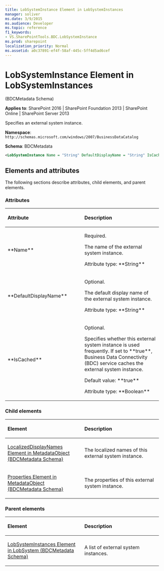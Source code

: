 ```yaml
---
title: LobSystemInstance Element in LobSystemInstances
manager: soliver
ms.date: 3/9/2015
ms.audience: Developer
ms.topic: reference
f1_keywords:
- VS.SharePointTools.BDC.LobSystemInstance
ms.prod: sharepoint
localization_priority: Normal
ms.assetid: a0c37891-ef4f-58af-445c-5ff4d5ad6cef
---
```


# LobSystemInstance Element in LobSystemInstances 

(BDCMetadata Schema)

**Applies to**: SharePoint 2016 | SharePoint Foundation 2013 | SharePoint Online | SharePoint Server 2013

Specifies an external system instance.

**Namespace**: `http://schemas.microsoft.com/windows/2007/BusinessDataCatalog`

**Schema**: BDCMetadata

```XML
<LobSystemInstance Name = "String" DefaultDisplayName = "String" IsCached = "Boolean"> </LobSystemInstance>
```

## Elements and attributes

The following sections describe attributes, child elements, and parent elements.

### Attributes

<table>
<colgroup>
<col width="50%" />
<col width="50%" />
</colgroup>
<thead>
<tr class="header">
<th align="left"><p>Attribute</p></th>
<th align="left"><p>Description</p></th>
</tr>
</thead>
<tbody>
<tr class="odd">
<td align="left"><p>**Name**</p></td>
<td align="left"><p>Required.</p>
<p>The name of the external system instance.</p>
<p>Attribute type: **String**</p></td>
</tr>
<tr class="even">
<td align="left"><p>**DefaultDisplayName**</p></td>
<td align="left"><p>Optional.</p>
<p>The default display name of the external system instance.</p>
<p>Attribute type: **String**</p></td>
</tr>
<tr class="odd">
<td align="left"><p>**IsCached**</p></td>
<td align="left"><p>Optional.</p>
<p>Specifies whether this external system instance is used frequently. If set to **true**, Business Data Connectivity (BDC) service caches the external system instance.</p>
<p>Default value: **true**</p>
<p>Attribute type: **Boolean**</p></td>
</tr>
</tbody>
</table>

### Child elements

<table>
<colgroup>
<col width="50%" />
<col width="50%" />
</colgroup>
<thead>
<tr class="header">
<th align="left"><p>Element</p></th>
<th align="left"><p>Description</p></th>
</tr>
</thead>
<tbody>
<tr class="odd">
<td align="left"><p><span sdata="link"><a href="localizeddisplaynames-element-in-metadataobject-bdcmetadata-schema.md">LocalizedDisplayNames Element in MetadataObject (BDCMetadata Schema)</a></span></p></td>
<td align="left"><p>The localized names of this external system instance.</p></td>
</tr>
<tr class="even">
<td align="left"><p><span sdata="link"><a href="properties-element-in-metadataobject-bdcmetadata-schema.md">Properties Element in MetadataObject (BDCMetadata Schema)</a></span></p></td>
<td align="left"><p>The properties of this external system instance.</p></td>
</tr>
</tbody>
</table>

### Parent elements

<table>
<colgroup>
<col width="50%" />
<col width="50%" />
</colgroup>
<thead>
<tr class="header">
<th align="left"><p>Element</p></th>
<th align="left"><p>Description</p></th>
</tr>
</thead>
<tbody>
<tr class="odd">
<td align="left"><p><span sdata="link"><a href="lobsysteminstances-element-in-lobsystem-bdcmetadata-schema.md">LobSystemInstances Element in LobSystem (BDCMetadata Schema)</a></span></p></td>
<td align="left"><p>A list of external system instances.</p></td>
</tr>
</tbody>
</table>








